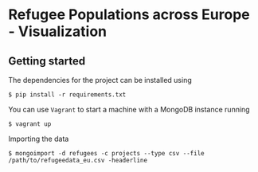 # Refugee Populations across Europe - Visualization


## Getting started

The dependencies for the project can be installed using

    $ pip install -r requirements.txt

You can use ``Vagrant`` to start a machine with a MongoDB instance running

    $ vagrant up


 Importing the data

    $ mongoimport -d refugees -c projects --type csv --file /path/to/refugeedata_eu.csv -headerline
